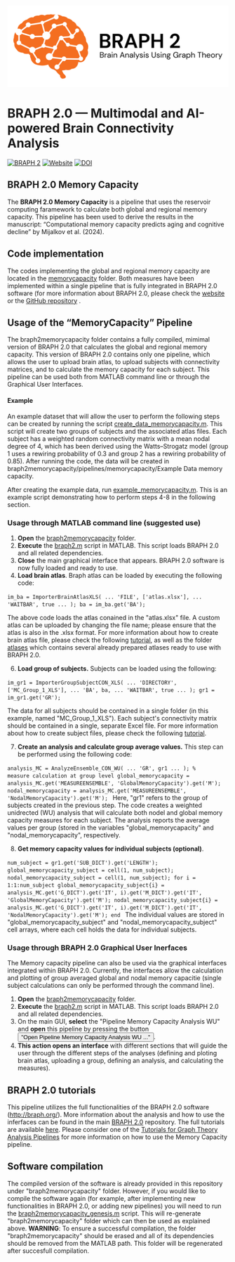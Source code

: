 ![BRAPH 2.0](braph2banner.png)


# BRAPH 2.0 — Multimodal and AI-powered Brain Connectivity Analysis

[![BRAPH 2](https://img.shields.io/twitter/url?label=BRAPH%202&style=social&url=https%3A%2F%2Ftwitter.com%2Fbraph2software)](https://twitter.com/braph2software)
[![Website](https://img.shields.io/website?up_message=braph.org&url=http%3A%2F%2Fbraph.org%2F)](http://braph.org/)
[![DOI](https://img.shields.io/badge/DOI-10.1371%2Fjournal.pone.0178798-blue)](https://doi.org/10.1371/journal.pone.0178798)


## BRAPH 2.0 Memory Capacity
The **BRAPH 2.0 Memory Capacity** is a pipeline that uses the reservoir computing faramework to calculate both global and regional memory capacity. This pipeline has been used to derive the results in the manuscript: “Computational memory capacity predicts aging and cognitive decline” by Mijalkov et al. (2024).

## Code implementation
The codes implementing the global and regional memory capacity are located in the [memorycapacity](https://github.com/braph-software/MemoryCapacity/tree/develop/memorycapacity) folder. 
Both measures have been implemented within a single pipeline that is fully integrated in BRAPH 2.0 software (for more information about BRAPH 2.0, please check the [website](http://braph.org/) or the [GitHub repository](https://github.com/braph-software/BRAPH-2) .

## Usage of the “MemoryCapacity” Pipeline
The braph2memorycapacity folder contains a fully compiled, mimimal version of BRAPH 2.0 that calculates the global and regional memory capacity. This version of BRAPH 2.0 contains only one pipeline, which allows the user to upload brain atlas, to upload subjects with connectivity matrices, and to calculate the memory capacity for each subject. This pipeline can be used both from  MATLAB command line or through the Graphical User Interfaces. 

#### Example
An example dataset that will allow the user to perform the following steps can be created by running the script [create_data_memorycapacity.m](https://github.com/braph-software/MemoryCapacity/blob/develop/memorycapacity/create_data_memorycapacity.m). This script will create two groups of subjects and the associated atlas files. Each subject has a weighted random connectivity matrix with a mean nodal degree of 4, which has been derived using the Watts–Strogatz model (group 1 uses a rewiring probability of 0.3 and group 2 has a rewiring probability of 0.85). After running the code, the data will be created in braph2memorycapacity/pipelines/memorycapacity/Example Data memory capacity.

After creating the example data, run [example_memorycapacity.m](https://github.com/braph-software/MemoryCapacity/blob/develop/braph2memorycapacity/pipelines/memorycapacity/example_memorycapacity.m). This is an example script demonstrating how to perform steps 4-8 in the following section.

### Usage through MATLAB command line (suggested use)
1.	<b>Open</b> the [braph2memorycapacity](https://github.com/braph-software/MemoryCapacity/tree/develop/braph2memorycapacity) folder. 
2.	<b>Execute</b> the [braph2.m](https://github.com/braph-software/MemoryCapacity/blob/develop/braph2memorycapacity/braph2.m) script in MATLAB. This script loads BRAPH 2.0 and all related dependencies. 
3. <b>Close</b> the main graphical interface that appears. BRAPH 2.0 software is now fully loaded and ready to use. 
4. <b>Load brain atlas</b>. Braph atlas can be loaded by executing the following code:
 
<code>im_ba = ImporterBrainAtlasXLS( ...
    'FILE', ['atlas.xlsx'], ...
    'WAITBAR', true ...
    );
ba = im_ba.get('BA'); 
</code>

The above code loads the atlas conained in the "atlas.xlsx" file. A custom atlas can be uploaded by changing the file name; please ensure that the atlas is also in the .xlsx format. For more information about how to create brain atlas file, please check the following [tutorial](https://github.com/braph-software/BRAPH-2/tree/develop/tutorials/general/tut_ba), as well as the folder [atlases](https://github.com/braph-software/BRAPH-2/tree/develop/braph2/atlases) which contains several already prepared atlases ready to use with BRAPH 2.0.

6. <b>Load group of subjects.</b> Subjects can be loaded using the following:

<code>im_gr1 = ImporterGroupSubjectCON_XLS( ...
    'DIRECTORY', ['MC_Group_1_XLS'], ...
    'BA', ba, ...
    'WAITBAR', true ...
    );
gr1 = im_gr1.get('GR');
</code>

The data for all subjects should be contained in a single folder (in this example, named "MC_Group_1_XLS"). Each subject's connectivity matrix should be contained in a single, separate Excel file. For more information about how to create subject files, please check the following [tutorial](https://github.com/braph-software/BRAPH-2/tree/develop/tutorials/general/tut_gr_con).

7. <b>Create an analysis and calculate group average values.</b> This step can be performed using the following code:

<code>analysis_MC = AnalyzeEnsemble_CON_WU( ...
    'GR', gr1 ...
    );
% measure calculation at group level
global_memorycapacity = analysis_MC.get('MEASUREENSEMBLE', 'GlobalMemoryCapacity').get('M');
nodal_memorycapacity = analysis_MC.get('MEASUREENSEMBLE', 'NodalMemoryCapacity').get('M');
</code>
Here, "gr1" refers to the group of subjects created in the previous step. The code creates a weighted unidrected (WU) analysis that will calculate both nodel and global memory capacity measures for each subject. The analysis reports the average values per group (stored in the variables "global_memorycapacity" and "nodal_memorycapacity", respectively. 

8. <b>Get memory capacity values for individual subjects (optional)</b>. 

<code>num_subject = gr1.get('SUB_DICT').get('LENGTH');
global_memorycapacity_subject = cell(1, num_subject);
nodal_memorycapacity_subject  = cell(1, num_subject);
for i = 1:1:num_subject
    global_memorycapacity_subject{i} = analysis_MC.get('G_DICT').get('IT', i).get('M_DICT').get('IT', 'GlobalMemoryCapacity').get('M');
    nodal_memorycapacity_subject{i}  = analysis_MC.get('G_DICT').get('IT', i).get('M_DICT').get('IT', 'NodalMemoryCapacity').get('M');
end
</code>
The individual values are stored in "global_memorycapacity_subject" and "nodal_memorycapacity_subject" cell arrays, where each cell holds the data for individual subjects.

### Usage through BRAPH 2.0 Graphical User Inerfaces
The Memory capacity pipeline can also be used via the graphical interfaces integrated within BRAPH 2.0. Currently, the interfaces allow the calculation and plotting of group averaged global and nodal memory capacitie (single subject calculations can only be performed through the command line). 
1. <b>Open</b> the [braph2memorycapacity](https://github.com/braph-software/MemoryCapacity/tree/develop/braph2memorycapacity) folder. 
2.	<b>Execute</b> the [braph2.m](https://github.com/braph-software/MemoryCapacity/blob/develop/braph2memorycapacity/braph2.m) script in MATLAB. This script loads BRAPH 2.0 and all related dependencies. 
3.	On the main GUI, <b>select</b> the "Pipeline Memory Capacity Analysis WU" and <b>open</b> this pipeline by pressing the button <button>"Open Pipeline Memory Capacity Analysis WU ..."</button>.
4.	<b>This action opens an interface</b> with different sections that will guide the user through the different steps of the analyses (defining and ploting brain atlas, uploading a group, defining an analysis, and calculating the measures).

## BRAPH 2.0 tutorials

This pipeline utilizes the full functionalities of the BRAPH 2.0 software (http://braph.org/). More information about the analysis and how to use the inferfaces can be found in the main [BRAPH 2.0](https://github.com/braph-software/BRAPH-2/tree/develop) repository. The full tutorials are available [here](https://github.com/braph-software/BRAPH-2/tree/develop/tutorials). Please consider one of the [Tutorials for Graph Theory Analysis Pipelines](https://github.com/braph-software/BRAPH-2/tree/develop/tutorials/pipelines#single-layer-connectivity-pipelines) for more information on how to use the Memory Capacity pipeline.  

## Software compilation

The compiled version of the software is already provided in this repository under "braph2memorycapacity" folder. However, if you would like to compile the software again (for example, after implementing new functionalities in BRAPH 2.0, or adding new pipelines) you will need to run the [braph2memorycapacity_genesis.m](https://github.com/braph-software/MemoryCapacity/blob/develop/braph2memorycapacity_genesis.m) script. This will re-generate "braph2memorycapacity" folder which can then be used as explained above. **WARNING**: To ensure a successful compilation, the folder "braph2memorycapacity" should be erased and all of its dependencies should be removed from the MATLAB path. This folder will be regenerated after succesfull compilation.

